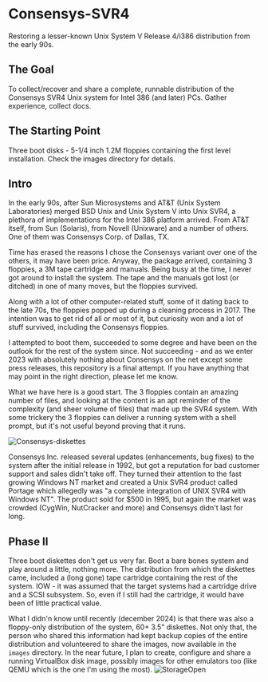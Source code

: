 # Consensys-SVR4
Restoring a lesser-known Unix System V Release 4/i386 distribution from the early 90s.

## The Goal ##
To collect/recover and share a complete, runnable distribution of the Consensys SVR4 Unix system for Intel 386 (and later) PCs. Gather experience, collect docs.

## The Starting Point ##
Three boot disks - 5-1/4 inch 1.2M floppies containing the first level installation. Check the images directory for details.

## Intro ##
In the early 90s, after Sun Microsystems and AT&T (Unix System Laboratories) merged BSD Unix and Unix System V into Unix SVR4, a plethora of implementations for the Intel 386 platform arrived. From AT&T itself, from Sun (Solaris), from Novell (Unixware) and a number of others. One of them was Consensys Corp. of Dallas, TX.

Time has erased the reasons I chose the Consensys variant over one of the others, it may have been price. Anyway, the package arrived, containing 3 floppies, a 3M tape cartridge and manuals. Being busy at the time, I never got around to install the system. The tape and the manuals got lost (or ditched) in one of many moves, but the floppies survived.

Along with a lot of other computer-related stuff, some of it dating back to the late 70s, the floppies popped up during a cleaning process in 2017. The intention was to get rid of all or most of it, but curiosity won and a lot of stuff survived, including the Consensys floppies.

I attempted to boot them, succeeded to some degree and have been on the outlook for the rest of the system since. Not succeeding - and as we enter 2023 with absolutely nothing about Consensys on the net except some press releases, this repository is a final attempt. If you have anything that may point in the right direction, please let me know.

What we have here is a good start. The 3 floppies contain an amazing number of files, and looking at the content is an apt reminder of the complexity (and sheer volume of files) that made up the SVR4 system. With some trickery the 3 floppies can deliver a running system with a shell prompt, but it's not useful beyond proving that it runs.

![Consensys-diskettes](https://user-images.githubusercontent.com/3629880/211197261-0c3f907a-3a04-4f0c-9943-84782dd43199.jpeg)

Consensys Inc. released several updates (enhancements, bug fixes) to the system after the initial release in 1992, but got a reputation for bad customer support and sales didn't take off. They turned their attention to the fast growing Windows NT market and created a Unix SVR4 product called Portage which allegedly was "a complete integration of UNIX SVR4 with Windows NT". The product sold for $500 in 1995, but again the market was crowded (CygWin, NutCracker and more) and Consensys didn't last for long.
## Phase II ##
Three boot diskettes don't get us very far. Boot a bare bones system and play around a little, nothing more. The distribution from which the diskettes came, included a (long gone) tape cartridge containing the rest of the system. IOW - it was assumed that the target systems had a cartridge drive and a SCSI subsystem. So, even if I still had the cartridge, it would have been of little practical value.

What I didn'n know until recently (december 2024) is that there was also a floppy-only distribution of the system, 60+ 3.5" diskettes. Not only that, the person who shared this information had kept backup copies of the entire distribution and volunteered to share the images, now available in the `images` directory.  In the near future, I plan to create, configure and share a running VirtualBox disk image, possibly images for other emulators too (like QEMU which is the one I'm using the most).
![StorageOpen](https://github.com/user-attachments/assets/6268e763-949c-44a2-9bfb-3ffc6872a271)
